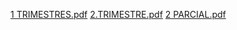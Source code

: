 [1 TRIMESTRES.pdf](https://github.com/user-attachments/files/17302403/1.TRIMESTRES.pdf)
[2.TRIMESTRE.pdf](https://github.com/user-attachments/files/17302404/2.TRIMESTRE.pdf)
[2  PARCIAL.pdf](https://github.com/user-attachments/files/17302408/2.PARCIAL.pdf)
